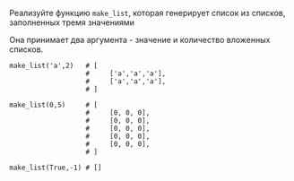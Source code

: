 Реализуйте функцию `make_list`, которая генерирует список из списков, заполненных тремя значениями 

Она принимает два аргумента - значение и количество вложенных списков.

    make_list('a',2)   # [
                       #     ['a','a','a'],
                       #     ['a','a','a'],
                       # ]
    
    make_list(0,5)     # [
                       #     [0, 0, 0],
                       #     [0, 0, 0],
                       #     [0, 0, 0],
                       #     [0, 0, 0],
                       #     [0, 0, 0],
                       # ]
    
    make_list(True,-1) # []
